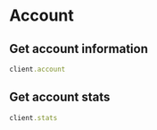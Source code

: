 # Account

## Get account information

```ruby
client.account
```

## Get account stats

```ruby
client.stats
```
